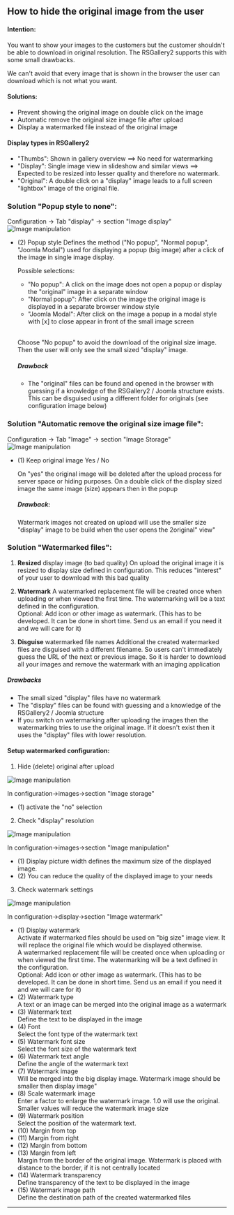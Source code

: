 ## How to hide the original image from the user
#### Intention:
You want to show your images to the customers but the customer shouldn't be able to download in original resolution.
The RSGallery2 supports this with some small drawbacks.

We can't avoid that every image that is shown in the browser the user can download which is not what you want.

#### Solutions:
* Prevent showing the original image on double click on the image
* Automatic remove the original size image file after upload
* Display a watermarked file instead of the original image

#### Display types in RSGallery2

* "Thumbs": Shown in gallery overview ==> No need for watermarking
* "Display": Single image view in slideshow and similar views ==> Expected to be resized into lesser quality and therefore no watermark.
* "Original": A double click on a "display" image leads to a full screen "lightbox" image of the original file.

### Solution "Popup style to none":

Configuration -> Tab "display" -> section "Image display"
![Image manipulation](https://github.com/RSGallery2/RSGallery2_Project/blob/master/Documentation/J3x/ImagesUsedInDoc/config.display.imageDisplay.png?raw=true)

* (2) Popup style
  Defines the method ("No popup", "Normal popup", "Joomla Modal") used for displaying a popup (big image) after a click of the image in single image display.

  Possible selections:<br>
  * "No popup": A click on the image does not open a popup or display the "original" image in a separate window<br>
  * "Normal popup": After click on the image the original image is displayed in a separate browser window style<br>
  * "Joomla Modal": After click on the image a popup in a modal style with [x] to close appear in front of the small image screen
  <br><br>

  Choose "No popup" to avoid the download of the original size image. Then the user will only see the small sized "display" image.

  ##### Drawback
  * The "original" files can be found and opened in the browser with guessing if a knowledge of the RSGallery2 / Joomla structure exists.<br>
    This can be disguised using a different folder for originals (see configuration image below)

### Solution "Automatic remove the original size image file":

Configuration -> Tab "Image" -> section "Image Storage"     
![Image manipulation](https://github.com/RSGallery2/RSGallery2_Project/blob/master/Documentation/J3x/ImagesUsedInDoc/config.image.storage.png?raw=true)

* (1) Keep original image Yes / No

  On "yes" the original image will be deleted after the upload process for server space or hiding purposes. On a double click of the display sized image the same image (size) appears then in the popup

  ##### Drawback:
  Watermark images not created on upload will use the smaller size "display" image to be build when the user opens the 2original" view"


### Solution "Watermarked files":

   1) **Resized** display image (to bad quality)
   On upload the original image it is resized to display size defined in configuration.
   This reduces "interest" of your user to download with this bad quality

   2) **Watermark**
   A watermarked replacement file will be created once when uploading or when viewed the first time.
   The watermarking will be a text defined in the configuration.  
   Optional: Add icon or other image as watermark. (This has to be developed. It can be done in short time. Send us an email if you need it and we will care for it)

   3) **Disguise** watermarked file names
   Additional the created watermarked files are disguised with a different filename.
   So users can't immediately guess the URL of the next or previous image. So it is harder to download all your images and remove the watermark with an imaging application

   ##### Drawbacks
   * The small sized "display" files have no watermark
   * The "display" files can be found with guessing and a knowledge of the RSGallery2 / Joomla structure
   * If you switch on watermarking after uploading the images then the watermarking tries to use the original image. If it doesn't exist then it uses the "display" files with lower resolution.
   

#### Setup watermarked configuration:

1. Hide (delete) original after upload

 ![Image manipulation](https://github.com/RSGallery2/RSGallery2_Project/blob/master/Documentation/J3x/ImagesUsedInDoc/watermark.config.image.storage.png?raw=true)

 In configuration->images->section "Image storage"  
 * (1) activate the "no" selection  

2. Check "display" resolution

 ![Image manipulation](https://github.com/RSGallery2/RSGallery2_Project/blob/master/Documentation/J3x/ImagesUsedInDoc/watermark.config.image.manipulation.png?raw=true)

 In configuration->images->section "Image manipulation"  
 * (1) Display picture width defines the maximum size of the displayed image.  
 * (2) You can reduce the quality of the displayed image to your needs

3. Check watermark settings

 ![Image manipulation](https://github.com/RSGallery2/RSGallery2_Project/blob/master/Documentation/J3x/ImagesUsedInDoc/watermark.config.display.watermark.png?raw=true)

 In configuration->display->section "Image watermark"  
 * (1) Display watermark  
    Activate if watermarked files should be used on "big size" image view. It will replace the original file which would be displayed otherwise.  
    A watermarked replacement file will be created once when uploading or when viewed the first time.
    The watermarking will be a text defined in the configuration.   
    Optional: Add icon or other image as watermark. (This has to be developed. It can be done in short time. Send us an email if you need it and we will care for it)
  * (2) Watermark type  
      A text or an image can be merged into the original image as a watermark
  * (3) Watermark text  
      Define the text to be displayed in the image  
 * (4) Font  
     Select the font type of the watermark text  
 * (5) Watermark font size  
     Select the font size of the watermark text  
 * (6) Watermark text angle   
     Define the angle of the watermark text  
 * (7) Watermark image  
      Will be merged into the big display image. Watermark image should be smaller then display image"
 * (8) Scale watermark image   
     Enter a factor to enlarge the watermark image. 1.0 will use the original. Smaller values will reduce the watermark image size
 * (9) Watermark position  
     Select the position of the watermark text.
 * (10) Margin from top  
 * (11) Margin from right  
 * (12) Margin from bottom  
 * (13) Margin from left  
     Margin from the border of the original image. Watermark is placed with distance to the border, if it is not centrally located
 * (14) Watermark transparency  
     Define transparency of the text to be displayed in the image  
 * (15) Watermark image path  
     Define the destination path of the created watermarked files  

---